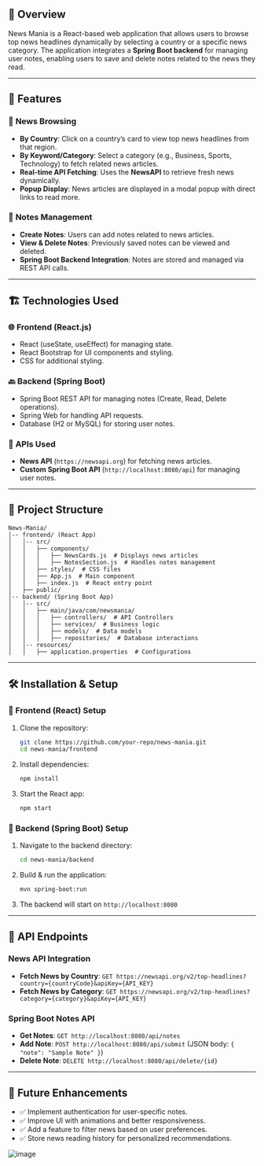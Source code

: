 
## 📌 Overview
News Mania is a React-based web application that allows users to browse top news headlines dynamically by selecting a country or a specific news category. The application integrates a **Spring Boot backend** for managing user notes, enabling users to save and delete notes related to the news they read.

---

## 🚀 Features

### 📰 **News Browsing**
- **By Country**: Click on a country’s card to view top news headlines from that region.
- **By Keyword/Category**: Select a category (e.g., Business, Sports, Technology) to fetch related news articles.
- **Real-time API Fetching**: Uses the **NewsAPI** to retrieve fresh news dynamically.
- **Popup Display**: News articles are displayed in a modal popup with direct links to read more.

### 📝 **Notes Management**
- **Create Notes**: Users can add notes related to news articles.
- **View & Delete Notes**: Previously saved notes can be viewed and deleted.
- **Spring Boot Backend Integration**: Notes are stored and managed via REST API calls.

---

## 🏗️ Technologies Used

### 🌐 **Frontend (React.js)**
- React (useState, useEffect) for managing state.
- React Bootstrap for UI components and styling.
- CSS for additional styling.

### 🔙 **Backend (Spring Boot)**
- Spring Boot REST API for managing notes (Create, Read, Delete operations).
- Spring Web for handling API requests.
- Database (H2 or MySQL) for storing user notes.

### 🔗 **APIs Used**
- **News API** (`https://newsapi.org`) for fetching news articles.
- **Custom Spring Boot API** (`http://localhost:8080/api`) for managing user notes.

---

## 📂 Project Structure
```
News-Mania/
│-- frontend/ (React App)
│   │-- src/
│   │   ├── components/
│   │   │   ├── NewsCards.js  # Displays news articles
│   │   │   ├── NotesSection.js  # Handles notes management
│   │   ├── styles/  # CSS files
│   │   ├── App.js  # Main component
│   │   ├── index.js  # React entry point
│   ├── public/
│-- backend/ (Spring Boot App)
│   │-- src/
│   │   ├── main/java/com/newsmania/
│   │   │   ├── controllers/  # API Controllers
│   │   │   ├── services/  # Business logic
│   │   │   ├── models/  # Data models
│   │   │   ├── repositories/  # Database interactions
│   │-- resources/
│   │   ├── application.properties  # Configurations
```

---

## 🛠️ Installation & Setup

### **🔹 Frontend (React) Setup**
1. Clone the repository:
   ```sh
   git clone https://github.com/your-repo/news-mania.git
   cd news-mania/frontend
   ```
2. Install dependencies:
   ```sh
   npm install
   ```
3. Start the React app:
   ```sh
   npm start
   ```

### **🔹 Backend (Spring Boot) Setup**
1. Navigate to the backend directory:
   ```sh
   cd news-mania/backend
   ```
2. Build & run the application:
   ```sh
   mvn spring-boot:run
   ```
3. The backend will start on `http://localhost:8080`

---

## 🔗 API Endpoints

### **News API Integration**
- **Fetch News by Country**: `GET https://newsapi.org/v2/top-headlines?country={countryCode}&apiKey={API_KEY}`
- **Fetch News by Category**: `GET https://newsapi.org/v2/top-headlines?category={category}&apiKey={API_KEY}`

### **Spring Boot Notes API**
- **Get Notes**: `GET http://localhost:8080/api/notes`
- **Add Note**: `POST http://localhost:8080/api/submit` (JSON body: `{ "note": "Sample Note" }`)
- **Delete Note**: `DELETE http://localhost:8080/api/delete/{id}`

---

## 🎯 Future Enhancements
- ✅ Implement authentication for user-specific notes.
- ✅ Improve UI with animations and better responsiveness.
- ✅ Add a feature to filter news based on user preferences.
- ✅ Store news reading history for personalized recommendations.


![image](https://github.com/user-attachments/assets/fdfd6337-46e5-426f-8a38-0134e771b319)


